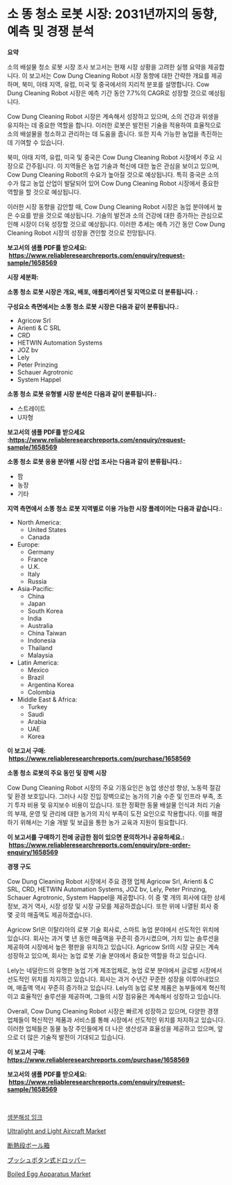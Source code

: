 <p><h1>소 똥 청소 로봇 시장: 2031년까지의 동향, 예측 및 경쟁 분석</h1></p><p><strong>요약</strong></p>
<p><p>소의 배설물 청소 로봇 시장 조사 보고서는 현재 시장 상황을 고려한 실행 요약을 제공합니다. 이 보고서는 Cow Dung Cleaning Robot 시장 동향에 대한 간략한 개요를 제공하며, 북미, 아태 지역, 유럽, 미국 및 중국에서의 지리적 분포를 설명합니다. Cow Dung Cleaning Robot 시장은 예측 기간 동안 7.7%의 CAGR로 성장할 것으로 예상됩니다.</p><p>Cow Dung Cleaning Robot 시장은 계속해서 성장하고 있으며, 소의 건강과 위생을 유지하는 데 중요한 역할을 합니다. 이러한 로봇은 발전된 기술을 적용하여 효율적으로 소의 배설물을 청소하고 관리하는 데 도움을 줍니다. 또한 지속 가능한 농업을 촉진하는 데 기여할 수 있습니다.</p><p>북미, 아태 지역, 유럽, 미국 및 중국은 Cow Dung Cleaning Robot 시장에서 주요 시장으로 간주됩니다. 이 지역들은 농업 기술과 혁신에 대한 높은 관심을 보이고 있으며, Cow Dung Cleaning Robot의 수요가 높아질 것으로 예상됩니다. 특히 중국은 소의 수가 많고 농업 산업이 발달되어 있어 Cow Dung Cleaning Robot 시장에서 중요한 역할을 할 것으로 예상됩니다.</p><p>이러한 시장 동향을 감안할 때, Cow Dung Cleaning Robot 시장은 농업 분야에서 높은 수요를 받을 것으로 예상됩니다. 기술의 발전과 소의 건강에 대한 증가하는 관심으로 인해 시장이 더욱 성장할 것으로 예상됩니다. 이러한 추세는 예측 기간 동안 Cow Dung Cleaning Robot 시장의 성장을 견인할 것으로 전망됩니다.</p></p>
<p><strong>보고서의 샘플 PDF를 받으세요: &nbsp;<a href="https://www.reliableresearchreports.com/enquiry/request-sample/1658569">https://www.reliableresearchreports.com/enquiry/request-sample/1658569</a></strong></p>
<p><strong>시장 세분화:</strong></p>
<p><strong> 소똥 청소 로봇 시장은 개요, 배포, 애플리케이션 및 지역으로 더 분류됩니다. :</strong></p>
<p><strong>구성요소 측면에서는 소똥 청소 로봇 시장은 다음과 같이 분류됩니다.:</strong></p>
<p><ul><li>Agricow Srl</li><li>Arienti & C SRL</li><li>CRD</li><li>HETWIN Automation Systems</li><li>JOZ bv</li><li>Lely</li><li>Peter Prinzing</li><li>Schauer Agrotronic</li><li>System Happel</li></ul></p>
<p><strong> 소똥 청소 로봇 유형별 시장 분석은 다음과 같이 분류됩니다.:</strong></p>
<p><ul><li>스트레이트</li><li>U자형</li></ul></p>
<p><strong>보고서의 샘플 PDF를 받으세요 :<a href="https://www.reliableresearchreports.com/enquiry/request-sample/1658569">https://www.reliableresearchreports.com/enquiry/request-sample/1658569</a></strong></p>
<p><strong> 소똥 청소 로봇 응용 분야별 시장 산업 조사는 다음과 같이 분류됩니다.:</strong></p>
<p><ul><li>팜</li><li>농장</li><li>기타</li></ul></p>
<p><strong>지역 측면에서 소똥 청소 로봇 지역별로 이용 가능한 시장 플레이어는 다음과 같습니다.:</strong></p>
<p><ul>
    <li>
        North America:
        <ul>
            <li>United States</li>
            <li>Canada</li>
        </ul>
    </li>
    <li>
        Europe:
        <ul>
            <li>Germany</li>
            <li>France</li>
            <li>U.K.</li>
            <li>Italy</li>
            <li>Russia</li>
        </ul>
    </li>
    <li>
        Asia-Pacific:
        <ul>
            <li>China</li>
            <li>Japan</li>
            <li>South Korea</li>
            <li>India</li>
            <li>Australia</li>
            <li>China Taiwan</li>
            <li>Indonesia</li>
            <li>Thailand</li>
            <li>Malaysia</li>
        </ul>
    </li>
    <li>
        Latin America:
        <ul>
            <li>Mexico</li>
            <li>Brazil</li>
            <li>Argentina Korea</li>
            <li>Colombia</li>
        </ul>
    </li>
    <li>
        Middle East & Africa:
        <ul>
            <li>Turkey</li>
            <li>Saudi</li>
            <li>Arabia</li>
            <li>UAE</li>
            <li>Korea</li>
        </ul>
    </li>
    </ul></p>
<p><strong>이 보고서 구매: &nbsp;<a href="https://www.reliableresearchreports.com/purchase/1658569">https://www.reliableresearchreports.com/purchase/1658569</a></strong></p>
<p><strong>소똥 청소 로봇의 주요 동인 및 장벽 시장</strong></p>
<p><p>Cow Dung Cleaning Robot 시장의 주요 기동요인은 농업 생산성 향상, 노동력 절감 및 환경 보호입니다. 그러나 시장 진입 장벽으로는 농가의 기술 수준 및 인프라 부족, 초기 투자 비용 및 유지보수 비용이 있습니다. 또한 정확한 동물 배설물 인식과 처리 기술의 부재, 운영 및 관리에 대한 농가의 지식 부족이 도전 요인으로 작용합니다. 이를 해결하기 위해서는 기술 개발 및 보급을 통한 농가 교육과 지원이 필요합니다.</p></p>
<p><strong>이 보고서를 구매하기 전에 궁금한 점이 있으면 문의하거나 공유하세요.: &nbsp;<a href="https://www.reliableresearchreports.com/enquiry/pre-order-enquiry/1658569">https://www.reliableresearchreports.com/enquiry/pre-order-enquiry/1658569</a></strong></p>
<p><strong>경쟁 구도</strong></p>
<p><p>Cow Dung Cleaning Robot 시장에서 주요 경쟁 업체 Agricow Srl, Arienti & C SRL, CRD, HETWIN Automation Systems, JOZ bv, Lely, Peter Prinzing, Schauer Agrotronic, System Happel을 제공합니다. 이 중 몇 개의 회사에 대한 상세 정보, 과거 역사, 시장 성장 및 시장 규모를 제공하겠습니다. 또한 위에 나열된 회사 중 몇 곳의 매출액도 제공하겠습니다.</p><p>Agricow Srl은 이탈리아의 로봇 기술 회사로, 스마트 농업 분야에서 선도적인 위치에 있습니다. 회사는 과거 몇 년 동안 매출액을 꾸준히 증가시켰으며, 가치 있는 솔루션을 제공하여 시장에서 높은 평판을 유지하고 있습니다. Agricow Srl의 시장 규모는 계속 성장하고 있으며, 회사는 농업 로봇 기술 분야에서 중요한 역할을 하고 있습니다.</p><p>Lely는 네덜란드의 유명한 농업 기계 제조업체로, 농업 로봇 분야에서 글로벌 시장에서 선도적인 위치를 차지하고 있습니다. 회사는 과거 수년간 꾸준한 성장을 이루어내었으며, 매출액 역시 꾸준히 증가하고 있습니다. Lely의 농업 로봇 제품은 농부들에게 혁신적이고 효율적인 솔루션을 제공하며, 그들의 시장 점유율은 계속해서 성장하고 있습니다.</p><p>Overall, Cow Dung Cleaning Robot 시장은 빠르게 성장하고 있으며, 다양한 경쟁 업체들이 혁신적인 제품과 서비스를 통해 시장에서 선도적인 위치를 차지하고 있습니다. 이러한 업체들은 동물 농장 주인들에게 더 나은 생산성과 효율성을 제공하고 있으며, 앞으로 더 많은 기술적 발전이 기대되고 있습니다.</p></p>
<p><strong>이 보고서 구매: &nbsp; <a href="https://www.reliableresearchreports.com/purchase/1658569">https://www.reliableresearchreports.com/purchase/1658569</a></strong></p>
<p><strong>보고서의 샘플 PDF를 받으세요: &nbsp;<a href="https://www.reliableresearchreports.com/enquiry/request-sample/1658569">https://www.reliableresearchreports.com/enquiry/request-sample/1658569</a></strong><strong></strong></p>
<p>&nbsp;</p>
<p><p><a href="https://github.com/Howaoole34545/Market-Research-Report-List-1/blob/main/541450212313.md">생분해성 잉크</a></p><p><a href="https://issuu.com/reportprime-2/docs/ultralight-and-light-aircraft-market-size-2030.ppt">Ultralight and Light Aircraft Market</a></p><p><a href="https://github.com/CloydAbbott2023/Market-Research-Report-List-1/blob/main/834083113495.md">断熱段ボール箱</a></p><p><a href="https://github.com/AaronVargas43/Market-Research-Report-List-1/blob/main/737192213494.md">プッシュボタン式ドロッパー</a></p><p><a href="https://github.com/gdfhhhj/Market-Research-Report-List-3/blob/main/boiled-egg-apparatus-market.md">Boiled Egg Apparatus Market</a></p></p>